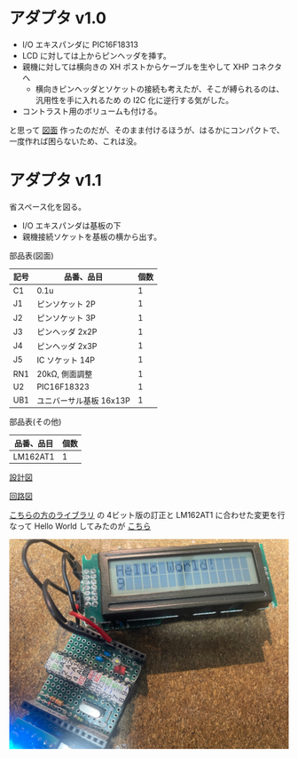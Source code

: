 # アダプタ v1.0

- I/O エキスパンダに PIC16F18313
- LCD に対しては上からピンヘッダを挿す。
- 親機に対しては横向きの XH ポストからケーブルを生やして XHP コネクタへ
  - 横向きピンヘッダとソケットの接続も考えたが、そこが縛られるのは、汎用性を手に入れるため
    の I2C 化に逆行する気がした。
- コントラスト用のボリュームも付ける。

と思って
[図面](./librecad/Adapter1.0.png)
作ったのだが、そのまま付けるほうが、はるかにコンパクトで、一度作れば困らないため、これは没。

# アダプタ v1.1

省スペース化を図る。

- I/O エキスパンダは基板の下
- 親機接続ソケットを基板の横から出す。

部品表(図面)

| 記号 | 品番、品目 | 個数 |
|-----|-------------------|---|
| C1  | 0.1u              | 1 |
| J1  | ピンソケット 2P   | 1 |
| J2  | ピンソケット 3P   | 1 |
| J3  | ピンヘッダ 2x2P   | 1 |
| J4  | ピンヘッダ 2x3P   | 1 |
| J5  | IC ソケット 14P   | 1 |
| RN1 | 20kΩ, 側面調整   | 1 |
| U2  | PIC16F18323       | 1 |
| UB1 | ユニバーサル基板 16x13P | 1 |

部品表(その他)

|  品番、品目 | 個数 |
|-----|--------------|
| LM162AT1 | 1 |

[設計図](./librecad/Adapter1.1.pdf)

[回路図](./kicad/adaptor1.1/adaptor1.1.pdf)

[こちらの方のライブラリ](https://github.com/ATrappmann/LiquidCrystal_MCP23017_I2C/)
の 4ビット版の訂正と LM162AT1 に合わせた変更を行なって Hello World してみたのが
[こちら](./arduino/)

![Hello World I2C](./picture/LM162AT1_I2C_Hello.jpg)
